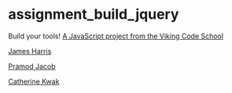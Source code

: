 # assignment_build_jquery
Build your tools!  [A JavaScript project from the Viking Code School](http://www.vikingcodeschool.com)

[James Harris](https://github.com/dawnpaladin)

[Pramod Jacob](https://github.com/domarp-j)

[Catherine Kwak](https://github.com/khopsickle)

